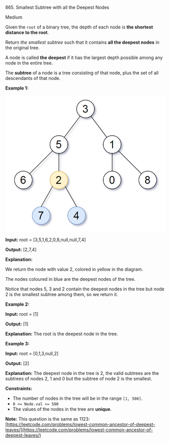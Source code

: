 865\. Smallest Subtree with all the Deepest Nodes

Medium

Given the `root` of a binary tree, the depth of each node is **the shortest distance to the root**.

Return _the smallest subtree_ such that it contains **all the deepest nodes** in the original tree.

A node is called **the deepest** if it has the largest depth possible among any node in the entire tree.

The **subtree** of a node is a tree consisting of that node, plus the set of all descendants of that node.

**Example 1:**

![](sketch1.png)

**Input:** root = [3,5,1,6,2,0,8,null,null,7,4]

**Output:** [2,7,4]

**Explanation:**

We return the node with value 2, colored in yellow in the diagram.

The nodes coloured in blue are the deepest nodes of the tree.

Notice that nodes 5, 3 and 2 contain the deepest nodes in the tree but node 2 is the smallest subtree among them, so we return it.

**Example 2:**

**Input:** root = [1]

**Output:** [1]

**Explanation:** The root is the deepest node in the tree.

**Example 3:**

**Input:** root = [0,1,3,null,2]

**Output:** [2]

**Explanation:** The deepest node in the tree is 2, the valid subtrees are the subtrees of nodes 2, 1 and 0 but the subtree of node 2 is the smallest.

**Constraints:**

*   The number of nodes in the tree will be in the range `[1, 500]`.
*   `0 <= Node.val <= 500`
*   The values of the nodes in the tree are **unique**.

**Note:** This question is the same as 1123: [https://leetcode.com/problems/lowest-common-ancestor-of-deepest-leaves/](https://leetcode.com/problems/lowest-common-ancestor-of-deepest-leaves/)